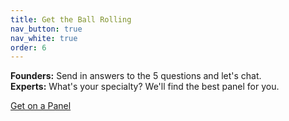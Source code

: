 ```yaml
---
title: Get the Ball Rolling
nav_button: true
nav_white: true
order: 6
---
```

**Founders:** Send in answers to the 5 questions and let's chat.  
**Experts:** What's your specialty? We'll find the best panel for you.


<div class="tc">
<a href="mailto:info@socialrocketfactory.com" class="link bg-white dark-red br-pill ba ph3 pv2 dib mr4">Get on a Panel</a>
</div>
